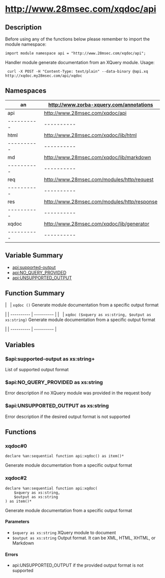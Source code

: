 # http://www.28msec.com/xqdoc/api
## Description
Before using any of the functions below please remember to import the module namespace:

    import module namespace api = "http://www.28msec.com/xqdoc/api";
 Handler module generate documentation from an XQuery module.
 Usage:
 
    
     curl -X POST -H "Content-Type: text/plain" --data-binary @api.xq http://xqdoc.my28msec.com/api/xqdoc
     

## Namespaces

| an | http://www.zorba-xquery.com/annotations |
| ---------- | ---------- |
| api | http://www.28msec.com/xqdoc/api |
| ---------- | ---------- |
| html | http://www.28msec.com/xqdoc/lib/html |
| ---------- | ---------- |
| md | http://www.28msec.com/xqdoc/lib/markdown |
| ---------- | ---------- |
| req | http://www.28msec.com/modules/http/request |
| ---------- | ---------- |
| res | http://www.28msec.com/modules/http/response |
| ---------- | ---------- |
| xqdoc | http://www.28msec.com/xqdoc/lib/generator |
| ---------- | ---------- |

## Variable Summary

* [api:supported-output](#api:supported-output "Title")
* [api:NO_QUERY_PROVIDED](#api:NO_QUERY_PROVIDED "Title")
* [api:UNSUPPORTED_OUTPUT](#api:UNSUPPORTED_OUTPUT "Title")

## Function Summary

|   | `xqdoc ()` Generate module documentation from a specific output format

 |
| ---------- | ---------- |
|   | `xqdoc ($xquery as xs:string, $output as xs:string)` Generate module documentation from a specific output format

 |
| ---------- | ---------- |

## Variables
### $api:supported-output as xs:string+
 List of supported output format

### $api:NO_QUERY_PROVIDED as xs:string
 Error description if no XQuery module was provided in the request body

### $api:UNSUPPORTED_OUTPUT as xs:string
 Error description if the desired output format is not supported

## Functions
### xqdoc#0

    declare %an:sequential function api:xqdoc() as item()*
 Generate module documentation from a specific output format

### xqdoc#2

    declare %an:sequential function api:xqdoc(
        $xquery as xs:string,
        $output as xs:string
    ) as item()*
 Generate module documentation from a specific output format

#### Parameters

* `$xquery as xs:string` XQuery module to document
* `$output as xs:string` Output format. It can be XML, HTML, XHTML, or Markdown

#### Errors

* api:UNSUPPORTED_OUTPUT if the provided output format is not supported

